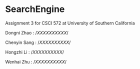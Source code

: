 SearchEngine
============

Assignment 3 for CSCI 572 at University of Southern California

Dongni Zhao : /*XXXXXXXXXX*/

Chenyin Sang : /*XXXXXXXXXX*/

Hongzhi Li : /*XXXXXXXXXX*/

Wenhai Zhu : /*XXXXXXXXXX*/
